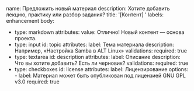 name: Предложить новый материал
description: Хотите добавить лекцию, практику или разбор задания?
title: '[Контент] '
labels: enhancement
body:
  - type: markdown
    attributes:
      value: Отлично! Новый контент — основа проекта.
  - type: input
    id: topic
    attributes:
      label: Тема материала
      description: Например, «Настройка Samba в ALT Linux»
    validations:
      required: true
  - type: textarea
    id: description
    attributes:
      label: Описание
      description: Что вы хотите добавить? Есть ли черновик?
    validations:
      required: true
  - type: checkboxes
    id: license
    attributes:
      label: Лицензирование
      options:
        - label: Материал может быть опубликован под лицензией GNU GPL v3.0
          required: true